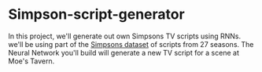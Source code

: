# Simpson-script-generator

In this project, we'll generate out own Simpsons TV scripts using RNNs. we'll be using part of the [Simpsons dataset](https://www.kaggle.com/wcukierski/the-simpsons-by-the-data) of scripts from 27 seasons. The Neural Network you'll build will generate a new TV script for a scene at Moe's Tavern.
